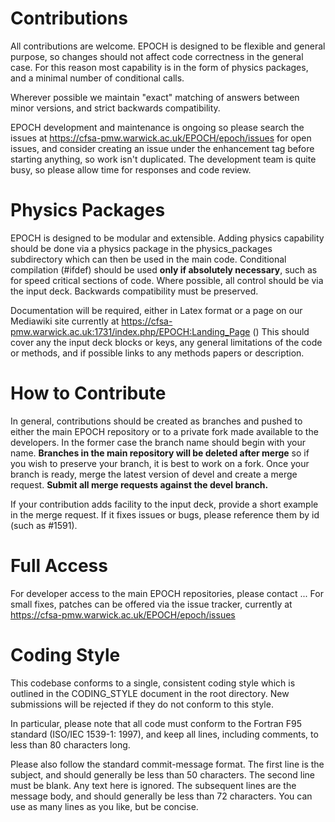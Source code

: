 
# Contributions

All contributions are welcome. EPOCH is designed to be flexible and 
general purpose, so changes should not affect code correctness
in the general case. For this reason most capability is in the form of
physics packages, and a minimal number of conditional calls. 

Wherever possible we maintain "exact" matching
of answers between minor versions, and strict backwards compatibility.

EPOCH development and maintenance
is ongoing so please search the issues at
https://cfsa-pmw.warwick.ac.uk/EPOCH/epoch/issues for
open issues, and consider creating an issue
under the enhancement tag before starting anything,
so work isn't duplicated. The development team is quite busy, so please allow 
time for responses and code review. 

# Physics Packages

EPOCH is designed to be modular and extensible. Adding physics capability
should be done via a physics package in the physics_packages subdirectory 
which can then be used
in the main code. Conditional compilation (#ifdef) should be used 
**only if absolutely necessary**, such as for speed critical sections of code. 
Where possible, all control should be via the input deck. Backwards 
compatibility must be preserved. 

Documentation will be required, either in Latex format or a page on our
Mediawiki site currently at
https://cfsa-pmw.warwick.ac.uk:1731/index.php/EPOCH:Landing_Page ()
This should cover any the input deck blocks or keys, any general
limitations of the code or methods, and if possible links to any methods
papers or description. 


# How to Contribute

In general, contributions should be created as branches and pushed to either
the main EPOCH repository or to a private fork made available to the
developers. In the former case the branch name should begin with your name. 
**Branches in the main repository will be deleted after merge** so if you
wish to preserve your branch, it is best to work on a fork. 
Once your branch is ready, merge the latest version of devel and create a merge
request. **Submit all merge requests against the devel branch.** 

If your contribution adds facility to the input deck, provide a short example
in the merge request. If it fixes issues or bugs, please reference them
by id (such as #1591). 

# Full Access

For developer access to the main EPOCH repositories, please contact ... 
For small fixes, patches can be offered via the issue tracker, currently
at https://cfsa-pmw.warwick.ac.uk/EPOCH/epoch/issues


# Coding Style

This codebase conforms to a single, consistent coding style which is
outlined in the CODING_STYLE document in the root directory. 
New submissions will be rejected if they
do not conform to this style.

In particular, please note that all code must conform to the Fortran F95
standard (ISO/IEC 1539-1: 1997), and keep all lines, including comments, to
less than 80 characters long.

Please also follow the standard commit-message format. 
The first line is the subject, and should generally be less than 50 characters. 
The second line must be blank. Any text here is ignored. 
The subsequent lines are the message body, and should generally be less 
than 72 characters. You can use as many lines as you like, but be concise.
